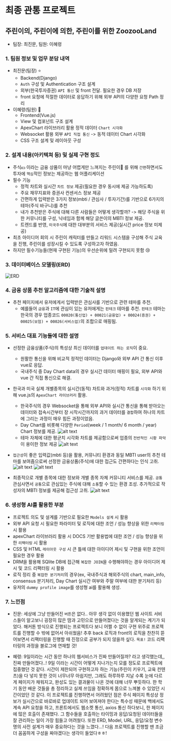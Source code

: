 # 최종 관통 프로젝트 

## 주린이의, 주린이에 의한, 주린이를 위한 ZoozooLand

- 팀장: 최진문, 팀원: 이혜령  


### 1. 팀원 정보 및 업무 분담 내역
- 최진문(팀장) :star:
    - Backend(Django)
  	- `Auth` 구성 및 Authentication 구조 설계
  	- 외부(한국투자증권) `API 통신` 및 front 전달. 필요한 경우 DB 저장
    - front 요청에 적절한 데이터로 응답하기 위해 외부 API의 다양한 요청 Path 정리
- 이혜령(팀원) :woman:
  	- Frontend(Vue.js)
  	- View 및 컴포넌트 구조 설계
  	- ApexChart 라이브러리 활용 정적 데이터 `Chart 시각화`
  	- Websocket 활용 외부 `API 직접 통신` -> 동적 데이터 Chart 시각화
  	- CSS 구조 설계 및 레이아웃 구성  


### 2. 설계 내용(아키텍쳐 등) 및 실제 구현 정도

- 주식:dollar: 이라는 금융 상품이 마냥 어렵게만 느껴지는 주린이:baby: 를 위해 `간편`하면서도 투자에 `핵심`적인 정보는 제공하는 웹 어플리케이션
- 필수 기능
  	- 정적 차트와 실시간 `차트 정보` 제공(필요한 경우 동시에 제공 가능하도록)
  	- 주요 재무지표와 증권사 컨센서스 정보 제공
  	- 간편하게 입력받은 3가지 정보(mbti / 관심사 / 투자기간)를 기반으로 6가지의 테마(주식 바구니)를 추천
  	- 내가 추천받은 주식에 대해 다른 사람들은 어떻게 생각할까? -> 해당 주식을 위한 커뮤니티를 구성, 닉네임과 함께 해당 글쓴이의 MBTI 정보 제공.
  	- 트렌드를 반영, `미국주식`에 대한 대부분의 서비스 제공(실시간 price 정보 미제공)
- 최초 아이디어 회의 시 주린이 캐릭터를 만들고 리워드 시스템을 구성해 주식 교육을 진행, 주린이를 성장시킬 수 있도록 구성하고자 하였음.
- 하지만 필수기능들(현재 구현된 기능)의 우선순위에 밀려 구현되지 못함 :cry:  
 
### 3. 데이터베이스 모델링(ERD)
![ERD](README_src/image.png)  

### 4. 금융 상품 추천 알고리즘에 대한 기술적 설명  

- 추천 페이지에서 유저에게서 입력받은 관심사를 기반으로 관련 테마를 추천. 
  - 예를들어 `금융`과 `IT`에 관심이 있는 유저에게는 `핀테크` 테마를 추천. `핀테크` 테마는 한국의 경우 업종코드 `00020(통신업) + 00021(금융업) + 00024(증권) + 00025(보험) + 00026(서비스업)`의 조합으로 매핑됨.  

### 5. 서비스 대표 기능들에 대한 설명  

- 선정한 금융상품(주식)의 특성상 최신 데이터를 `업데이트 하는 로직`이 중요. 
  	- 원활한 통신을 위해 비교적 정적인 데이터는 Django와 외부 API 간 통신 이후 vue로 응답. 
  	- 국내주식 중 Day Chart data의 경우 실시간 데이터 매핑이 필요, 외부 API와 vue 간 직접 통신으로 해결.
  	 
- 한국과 미국 실제 개별종목의 실시간(동적) 차트와 과거(정적) 차트를 `시각화` 하기 위해 vue.js의 `ApexChart 라이브러리` 활용.
  	- 한국주식의 경우 Websocket을 통해 외부 API와 실시간 통신을 통해 받아오는 데이터와 접속시간부터 장 시작시간까지의 과거 데이터를 `결합`하여 하나의 차트에 그리는 과정이 매우 힘든 과정이었음.
  	- Day Chart를 비롯해 다양한 `Period`(week / 1 month/ 6 month / year) Chart 정보를 제공.
	![alt text](./README_src/image-3.png)
	- 테마 자체에 대한 평균치 시각화 차트를 제공함으로써 업종의 `전반적인 시황 파악`이 용이한 정보 제공
  	![alt text](./README_src/image-2.png)  

- `접근성`이 좋은 입력값(mbti 등)을 활용, 커뮤니티 환경과 동일 MBTI user의 추천 테마를 보여줌으로써 선정한 금융상품(주식)에 대한 접근도 간편하다는 인식 고취.
	![alt text](./README_src/image-5.png)
	![alt text](./README_src/image-1.png)
	
- 최종적으로 개별 종목에 대한 정보와 개별 종목 자체 커뮤니티 서비스를 제공. `공통` 관심사면서 `공통`으로 관심있는 주식에 대해 `소통`할 수 있는 환경 조성. 추가적으로 작성자의 MBTI 정보를 제공해 접근성 고취.
  ![alt text](./README_src/image-4.png)  

### 6. 생성형 AI를 활용한 부분  

  - 프로젝트 의도 및 설계를 기반으로 필요한 `Models 설계` 시 활용
  - 외부 API 요청 시 필요한 파라미터 및 로직에 대한 조언 / 성능 향상을 위한 `리팩터링` 시 활용
  - apexChart 라이브러리 활용 시 DOCS 기반 활용법에 대한 조언 / 성능 향상을 위한 `리팩터링` 시 활용
  - CSS 및 HTML `레이아웃 구성` 시 큰 틀에 대한 아이디어 제시 및 구현을 위한 조언이 필요한 경우 활용
  - DRM을 활용해 SQlite DB에 접근해 `복잡한 JOIN`을 수행해야하는 경우 아이디어 제시 및 코드 리팩터링 시 활용
  - 로직 정리 중 `복잡한 분기처리`의 경우(ex, 국내주식과 해외주식의 chart, main_info, consensus 분기처리, Day Chart 실시간 여부와 주말 여부에 대한 분기처리 등)
  - 유저의 `dummy profile image`를 생성형 ai를 활용해 생성.  
    
### 7. 느낀점

- 진문: 세상에 그냥 만들어진 `버튼`은 없다.. 아무 생각 없이 이용했던 웹 사이트 서비스들이 알고보니 굉장히 많은 땀과 고민으로 만들어졌다는 것을 알게되는 계기가 되었다. 해커톤 방식으로 진행되는 프로젝트다 보니 어쩔 수 없이 구현 위주로 프로젝트를 진행할 수 밖에 없어서 아쉬웠음! 추후 back 로직과 front의 로직을 찬찬히 뜯어보면서 리팩터링을 진행할 때 진정으로 공부가 되지 않을까 싶다. `목표!` 코드 리팩터링의 과정을 블로그에 연재할 것!

- 혜령: 9일이라는 시간 동안 하나의 웹서비스가 진짜 만들어질까? 라고 생각했는데,, 진짜 만들어졌다..! 9일 이라는 시간이 어떻게 지나가는지 모를 정도로 프로젝트에 집중했던 것 같다. 시간이 제한되어 구현하고자 하는 기능(주린이 키우기, 교육 컨텐츠)을 다 넣지 못한 것이 너무너무 아쉽지만, 그래도 하루하루 지날 수록 눈에 다르게 페이지가 채워지고, 완성도 있는 결과물이 나온 것에 대해 너무 뿌듯하다. 한 학기 동안 배운 것들을 총 정리하고 실제 쓰임을 정확하게 몸으로 느껴볼 수 있었던 시간이었던 것 같다.
이 프로젝트를 진행하면서 어려웠던 점은 주식 페이지 특성상 정보가 실시간으로 바로바로 업데이트 되어 보여져야 한다는 특수성 때문에 백에서도 계속 API 요청을 하고, 프론트에서도 웹소켓 통신, axios 통신 하다보니, 한 페이지에 많은 호출이 존재했다. 
그 함수들을 호출하는 타이밍과 응답/요청된 데이터들을 잘 관리하는 일이 가장 힘들고 어려웠다. 또한 ERD, Model, URL, 응답/요청 변수명의 사전 설계가 매우 중요하다는 것을 느꼈다...! 다음 프로젝트를 진행할 땐 조금 더 꼼꼼하게 구성을 짜야겠다는 생각이 들었다ㅎㅎ!
		

